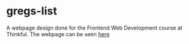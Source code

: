# gregs-list

A webpage design done for the Frontend Web Development course at Thinkful.
The webpage can be seen [here](https://dvcarrillo.github.io/gregs-list/)
